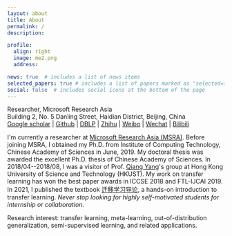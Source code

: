 ```yaml
---
layout: about
title: About
permalink: /
description: 

profile:
  align: right
  image: me2.png
  address: 

news: true  # includes a list of news items
selected_papers: true # includes a list of papers marked as "selected={true}"
social: false  # includes social icons at the bottom of the page
---
```


Researcher, Microsoft Research Asia<br>
Building 2, No. 5 Danling Street, Haidian District, Beijing, China<br>
[Google scholar](https://scholar.google.com/citations?user=hBZ_tKsAAAAJ) | [Github](https://github.com/jindongwang) | [DBLP](https://dblp.org/pid/19/2969-1.html) | [Zhihu](https://www.zhihu.com/people/jindongwang) | [Weibo](http://www.weibo.com/wjdbr) | [Wechat](http://jd92.wang/assets/image/wechat_public_account.jpg) | [Bilibili](https://space.bilibili.com/477087194)

I'm currently a researcher at [Microsoft Research Asia (MSRA)](http://www.msra.cn/). Before joining MSRA, I obtained my Ph.D. from Institute of Computing Technology, Chinese Academy of Sciences in June, 2019. My doctoral thesis was awarded the excellent Ph.D. thesis of Chinese Academy of Sciences. In 2018/04--2018/08, I was a visitor of Prof. [Qiang Yang](https://cse.hkust.edu.hk/~qyang/)'s group at Hong Kong University of Science and Technology (HKUST). My work on transfer learning has won the best paper awards in ICCSE 2018 and FTL-IJCAI 2019. In 2021, I published the textbook [迁移学习导论](http://jd92.wang/tlbook), a hands-on introduction to transfer learning. *Never stop looking for highly self-motivated students for internship or collaboration.*

Research interest: transfer learning, meta-learning, out-of-distribution generalization, semi-supervised learning, and related applications.

<!-- Check out our unified codebase for: [Transfer learning repo](https://github/jindongwang/transferlearning) [![Transfer learning repo](https://img.shields.io/github/stars/jindongwang/transferlearning?style=social)](https://github/jindongwang/transferlearning) and  [Semi-supervised learning repo](https://github/torchssl/torchssl) [![SSL repo](https://img.shields.io/github/stars/torchssl/torchssl?style=social)](https://github/stars/torchssl/torchssl) -->
